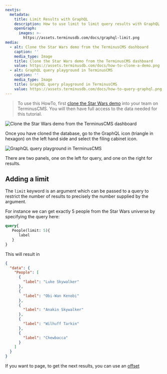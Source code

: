 ```yaml
---
nextjs:
  metadata:
    title: Limit Results with GraphQL
    description: How to use limit to limit query results with GraphQL
    openGraph:
      images: >-
        https://assets.terminusdb.com/docs/graphql-limit.png
media:
  - alt: Clone the Star Wars demo from the TerminusCMS dashboard
    caption: ''
    media_type: Image
    title: Clone the Star Wars demo from the TerminusCMS dashboard
    value: https://assets.terminusdb.com/docs/how-to-clone-a-demo.png
  - alt: GraphQL query playground in TerminusCMS
    caption: ''
    media_type: Image
    title: GraphQL query playground in TerminusCMS
    value: https://assets.terminusdb.com/docs/how-to-query-graphql.png
---
```


> To use this HowTo, first [clone the Star Wars demo](/docs/clone-a-demo-terminuscms-project/) into your team on TerminusCMS. You will then have full access to the data needed for this tutorial.

![Clone the Star Wars demo from the TerminusCMS dashboard](https://assets.terminusdb.com/docs/how-to-clone-a-demo.png)

Once you have cloned the database, go to the GraphQL icon (triangle in hexagon) on the left hand side and select the filing cabinet icon.

![GraphQL query playground in TerminusCMS](https://assets.terminusdb.com/docs/how-to-query-graphql.png)

There are two panels, one on the left for query, and one on the right for results.

## Adding a limit

The `limit` keyword is an argument which can be passed to a query to restrict the number of results to precisely the number supplied by the argument.

For instance we can get exactly 5 people from the Star Wars universe by specifying the query here:

```graphql
query{
   People(limit: 5){
      label
   }
}
```

This will result in

```json
{
  "data": {
    "People": [
      {
        "label": "Luke Skywalker"
      },
      {
        "label": "Obi-Wan Kenobi"
      },
      {
        "label": "Anakin Skywalker"
      },
      {
        "label": "Wilhuff Tarkin"
      },
      {
        "label": "Chewbacca"
      }
    ]
  }
}
```

If you want to page, to get the next results, you can use an [offset](/docs/offset-to-provide-paging/)